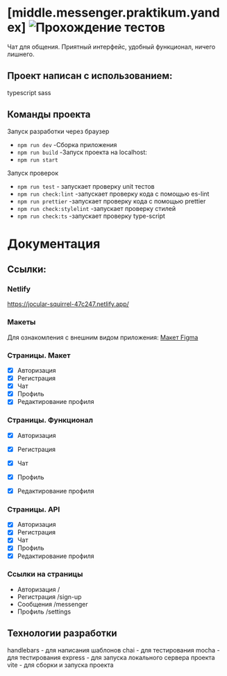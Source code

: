 # [middle.messenger.praktikum.yandex] ![Прохождение тестов](https://github.com/doroshenko29/middle.messenger.praktikum.yandex/actions/workflows/tests.yml/badge.svg?branch=sprint_2)

Чат для общения. Приятный интерфейс, удобный функционал, ничего лишнего.

## Проект написан с использованием:

typescript
sass

## Команды проекта

Запуск разработки через браузер

- `npm run dev` -Сборка приложения
- `npm run build` -Запуск проекта на localhost:
- `npm run start`

Запуск проверок

- `npm run test` - запускает проверку unit тестов
- `npm run check:lint` -запускает проверку кода с помощью es-lint
- `npm run prettier` -запускает проверку кода с помощью prettier
- `npm run check:stylelint` -запускает проверку стилей
- `npm run check:ts` -запускает проверку type-script

# Документация

## Ссылки:

### Netlify

https://jocular-squirrel-47c247.netlify.app/

### Макеты

Для ознакомления с внешним видом приложения:
[Макет Figma](https://www.figma.com/file/jF5fFFzgGOxQeB4CmKWTiE/Chat_external_link?node-id=0%3A1)

### Страницы. Макет

- [x] Авторизация
- [x] Регистрация
- [x] Чат
- [x] Профиль
- [x] Редактирование профиля

### Страницы. Функционал

- [x] Авторизация
- [x] Регистрация
- [x] Чат
- [x] Профиль
- [x] Редактирование профиля


### Страницы. API

- [x] Авторизация
- [x] Регистрация
- [x] Чат
- [x] Профиль
- [x] Редактирование профиля

### Ссылки на страницы 

- Авторизация /
- Регистрация /sign-up
- Сообщения /messenger
- Профиль /settings


## Технологии разработки

handlebars - для написания шаблонов
chai - для тестирования
mocha - для тестирования
express - для запуска локального сервера проекта
vite - для сборки и запуска проекта
